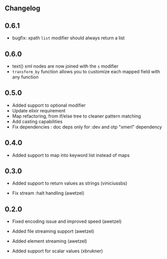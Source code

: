 ## Changelog

## 0.6.1

* bugfix: xpath `list` modifier should always return a list

## 0.6.0

* text() xml nodes are now joined with the `s` modifier
* `transform_by` function allows you to customize each mapped field
  with any function

## 0.5.0

* Added support to optional modifier
* Update elixir requirement
* Map refactoring, from if/else tree to cleaner pattern matching
* Add casting capabilities
* Fix dependencies : doc deps only for :dev and otp "xmerl" dependency 

## 0.4.0

* Added support to map into keyword list instead of maps

## 0.3.0

* Added support to return values as strings (viniciussbs)

* Fix stream :halt handling (awetzel)

## 0.2.0

* Fixed encoding issue and improved speed (awetzel)

* Added file streaming support (awetzel)

* Added element streaming (awetzel)

* Added support for scalar values (xbrukner)
